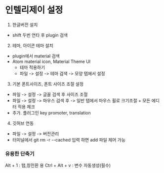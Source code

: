 # 인텔리제이 설정

1. 한글버전 설치
- shift 두번 연타 후 plugin 검색

2. 테마, 아이콘 테마 설치
- plugin에서 material 검색
- Atom material icon, Material Theme UI
    - 테마 적용하기
    - 파일 -> 설정 -> 테마 검색 -> 모양 탭에서 설정

3. 기본 폰트사이즈, 폰트 사이즈 조절 설정
- 파일 -> 설정 -> 글꼴 검색 후 사이즈 조절
- 파일 -> 설정 -> 마우스 검색 후 -> 일반 탭에서 마우스 휠로 크기조절 + 모든 에디터 적용 체크
- 추가. 플러그인 key promoter, translation 

4. 깃허브 연동
- 파일 -> 설정 -> 버전관리
- 터미널에서 git rm -r --cached 입력 하면 add 파일 제어 가능

### 유용한 단축기
Alt + 1 : 탭,창전환 용
Ctrl + Alt + v : 변수 자동생성(필수)